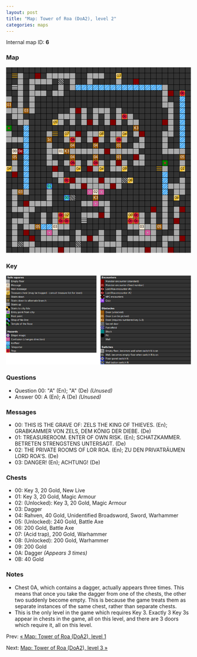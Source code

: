 ```yaml
---
layout: post
title: "Map: Tower of Roa (DoA2), level 2"
categories: maps
---
```


Internal map ID: __6__

### Map

![Dungeons of Avalon II, tower level 2 map](../images/doa2-t2.png "Tower level 2 map")

### Key

![Dungeons of Avalon II, map key](../images/doa2-key.png "Map key")

### Questions

* Question 00: "A" (En); "A" (De) _(Unused)_
* Answer 00: A (En); A (De) _(Unused)_

### Messages

* 00: THIS IS THE GRAVE OF: ZELS THE KING OF THIEVES. (En);
  GRABKAMMER VON ZELS, DEM K&Ouml;NIG DER DIEBE. (De)
* 01: TREASUREROOM. ENTER OF OWN RISK. (En);
  SCHATZKAMMER. BETRETEN STRENGSTENS UNTERSAGT. (De)
* 02: THE PRIVATE ROOMS OF LOR ROA. (En);
  ZU DEN PRIVATR&Auml;UMEN LORD ROA'S. (De)
* 03: DANGER! (En);
  ACHTUNG! (De)

### Chests

* 00: Key 3, 20 Gold, New Live
* 01: Key 3, 20 Gold, Magic Armour
* 02: (Unlocked): Key 3, 20 Gold, Magic Armour
* 03: Dagger
* 04: Rahven, 40 Gold, Unidentified Broadsword, Sword, Warhammer
* 05: (Unlocked): 240 Gold, Battle Axe
* 06: 200 Gold, Battle Axe
* 07: (Acid trap), 200 Gold, Warhammer
* 08: (Unlocked): 200 Gold, Warhammer
* 09: 200 Gold
* 0A: Dagger _(Appears 3 times)_
* 0B: 40 Gold

### Notes

* Chest 0A, which contains a dagger, actually appears three times.
  This means that once you take the dagger from one of the chests,
  the other two suddenly become empty. This is because the game treats them as
  separate instances of the same chest, rather than separate chests.
* This is the only level in the game which requires Key 3.
  Exactly 3 Key 3s appear in chests in the game, all on this level,
  and there are 3 doors which require it, all on this level.

Prev: [&laquo; Map: Tower of Roa (DoA2), level 1](doa2-tower1.html)

Next: [Map: Tower of Roa (DoA2), level 3 &raquo;](doa2-tower3.html)
